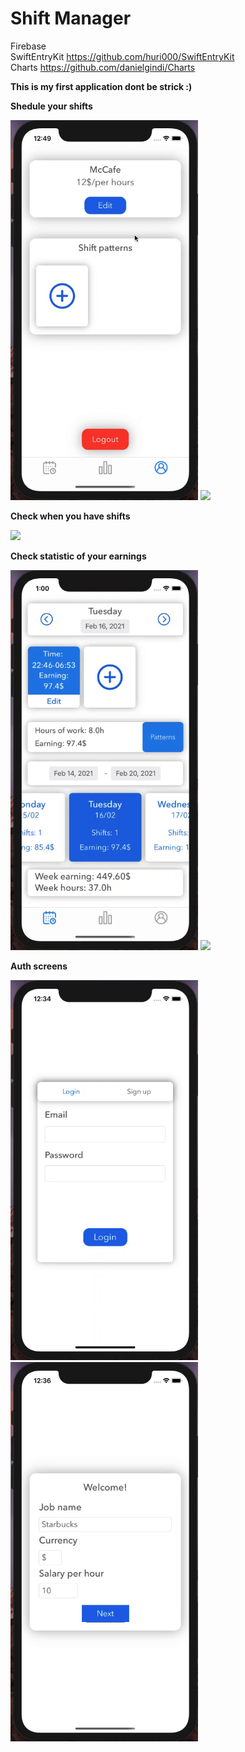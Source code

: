 # Shift Manager
Firebase  
SwiftEntryKit https://github.com/huri000/SwiftEntryKit  
Charts https://github.com/danielgindi/Charts   

**This is my first application dont be strick :)**  

**Shedule your shifts**
<p float="left">
<img width="300" src="https://github.com/popizdead/shiftManager/blob/main/ceratingShiftPattern.gif"></img>
<img width="300" src="https://github.com/popizdead/shiftManager/blob/main/UsingPattern.gif"></img>
</p>


**Check when you have shifts**
<p float="left">
<img width="300" src="https://github.com/popizdead/shiftManager/blob/main/AnotherDates.gif"></img>
</p>

**Check statistic of your earnings**
<p float="left">
<img width="300" src="https://github.com/popizdead/shiftManager/blob/main/Statistics.gif"></img>
<img width="300" src="https://github.com/popizdead/shiftManager/blob/main/CustomStatistic.gif"></img>
</p>


**Auth screens**
<p float="left">
<img width="300" src="https://github.com/popizdead/shiftManager/blob/main/AuthScreen.gif"></img>
<img width="300" src="https://github.com/popizdead/shiftManager/blob/main/Registration.gif"></img>
</p>
